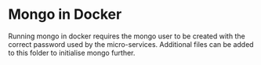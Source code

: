 # Mongo in Docker

Running mongo in docker requires the mongo user to be created with the correct password used by the micro-services.
Additional files can be added to this folder to initialise mongo further.